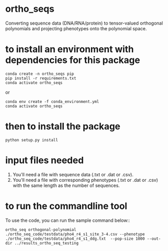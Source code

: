 # ortho_seqs
Converting sequence data (DNA/RNA/protein) to tensor-valued orthogonal polynomials and projecting phenotypes onto the polynomial space.

# to install an environment with dependencies for this package
```
conda create -n ortho_seqs pip
pip install -r requirements.txt
conda activate ortho_seqs
```

or 

```
conda env create -f conda_environment.yml
conda activate ortho_seqs
```

# then to install the package
``python setup.py install``

# input files needed
1. You'll need a file with sequence data (.txt or .dat or .csv). 
2. You'll need a file with corresponding phenotypes (.txt or .dat or .csv) with the same length as the number of sequences.

# to run the commandline tool
To use the code, you can run the sample command below::

```
ortho_seq orthogonal-polynomial ./ortho_seq_code/testdata/pho4_r4_s1_site_3-4.csv --phenotype ./ortho_seq_code/testdata/pho4_r4_s1_ddg.txt  --pop-size 1000 --out-dir ../results_ortho_seq_testing
```
